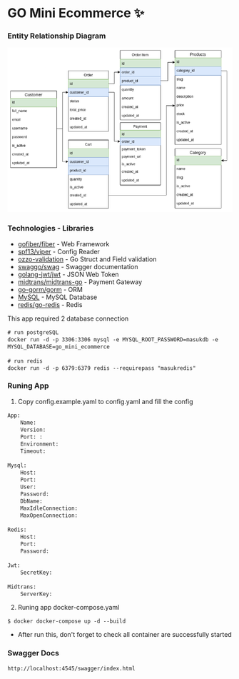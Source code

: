 # GO Mini Ecommerce ✨

### Entity Relationship Diagram
![ERD](erd.png)
### Technologies - Libraries
* [gofiber/fiber](https://github.com/gofiber/fiber) - Web Framework
* [spf13/viper](https://github.com/spf13/viper) - Config Reader
* [ozzo-validation](https://github.com/go-ozzo/ozzo-validation) - Go Struct and Field validation
* [swaggo/swag](https://github.com/swaggo/swag) - Swagger documentation
* [golang-jwt/jwt](github.com/golang-jwt/jwt) - JSON Web Token
* [midtrans/midtrans-go](https://github.com/Midtrans/midtrans-go) - Payment Gateway
* [go-gorm/gorm](https://github.com/go-gorm/gorm) -  ORM
* [MySQL](https://www.mysql.org) - MySQL Database
* [redis/go-redis](https://redis.com) - Redis

This app required 2 database connection
```
# run postgreSQL
docker run -d -p 3306:3306 mysql -e MYSQL_ROOT_PASSWORD=masukdb -e MYSQL_DATABASE=go_mini_ecommerce

# run redis
docker run -d -p 6379:6379 redis --requirepass "masukredis"
```
### Runing App
1. Copy config.example.yaml to config.yaml and fill the config
```azure
App:
    Name:
    Version:
    Port: :
    Environment:
    Timeout:

Mysql:
    Host:
    Port:
    User:
    Password:
    DbName:
    MaxIdleConnection:
    MaxOpenConnection:

Redis:
    Host:
    Port:
    Password:

Jwt:
    SecretKey:

Midtrans:
    ServerKey:
```
2. Runing app docker-compose.yaml
```
$ docker docker-compose up -d --build
```
- After run this, don't forget to check all container are successfully started

### Swagger Docs
```
http://localhost:4545/swagger/index.html
```
